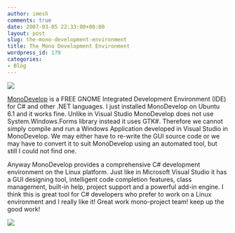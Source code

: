 ```yaml
---
author: imesh
comments: true
date: 2007-03-05 22:33:00+00:00
layout: post
slug: the-mono-development-environment
title: The Mono Development Environment
wordpress_id: 179
categories:
- Blog
---
```

![](http://imesh.io/images/about_mono_dev.png)

[MonoDevelop](http://www.monodevelop.com/) is a FREE GNOME Integrated Development Environment (IDE) for C# and other .NET languages. I just installed MonoDevelop on Ubuntu 6.1 and it works fine. Unlike in Visual Studio MonoDevelop does not use System.Windows.Forms library instead it uses GTK#. Therefore we cannot simply compile and run a Windows Application developed in Visual Studio in MonoDevelop. We may either have to re-write the GUI source code or we may have to convert it to suit MonoDevelop using an automated tool, but still I could not find one.

Anyway MonoDevelop provides a comprehensive C# development environment on the Linux platform. Just like in Microsoft Visual Studio it has a GUI designing tool, intelligent code completion features, class management, built-in help, project support and a powerful add-in engine. I think this is great tool for C# developers who prefer to work on a Linux environment and I really like it! Great work mono-project team! keep up the good work!

![](http://imesh.io/images/mono_dev.png)
